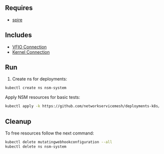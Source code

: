 ## Requires

- [spire](../spire)

## Includes

- [VFIO Connection](../use-cases/Vfio2Noop)
- [Kernel Connection](../use-cases/SriovKernel2Noop)

## Run

1. Create ns for deployments:
```bash
kubectl create ns nsm-system
```

Apply NSM resources for basic tests:
```bash
kubectl apply -k https://github.com/networkservicemesh/deployments-k8s/examples/sriov?ref=79e5715279704421be3d9161c2f942d279867c8d
```

## Cleanup

To free resources follow the next command:
```bash
kubectl delete mutatingwebhookconfiguration --all
kubectl delete ns nsm-system
```
